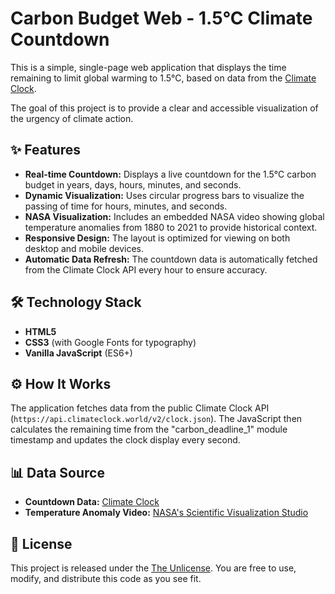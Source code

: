 # Carbon Budget Web - 1.5°C Climate Countdown

This is a simple, single-page web application that displays the time remaining to limit global warming to 1.5°C, based on data from the [Climate Clock](https://climateclock.world/).

The goal of this project is to provide a clear and accessible visualization of the urgency of climate action.

## ✨ Features

- **Real-time Countdown:** Displays a live countdown for the 1.5°C carbon budget in years, days, hours, minutes, and seconds.
- **Dynamic Visualization:** Uses circular progress bars to visualize the passing of time for hours, minutes, and seconds.
- **NASA Visualization:** Includes an embedded NASA video showing global temperature anomalies from 1880 to 2021 to provide historical context.
- **Responsive Design:** The layout is optimized for viewing on both desktop and mobile devices.
- **Automatic Data Refresh:** The countdown data is automatically fetched from the Climate Clock API every hour to ensure accuracy.

## 🛠️ Technology Stack

- **HTML5**
- **CSS3** (with Google Fonts for typography)
- **Vanilla JavaScript** (ES6+)

## ⚙️ How It Works

The application fetches data from the public Climate Clock API (`https://api.climateclock.world/v2/clock.json`). The JavaScript then calculates the remaining time from the "carbon_deadline_1" module timestamp and updates the clock display every second.

## 📊 Data Source

- **Countdown Data:** [Climate Clock](https://climateclock.world/)
- **Temperature Anomaly Video:** [NASA's Scientific Visualization Studio](https://svs.gsfc.nasa.gov/5071/)

## 📜 License

This project is released under the [The Unlicense](LICENSE). You are free to use, modify, and distribute this code as you see fit.
